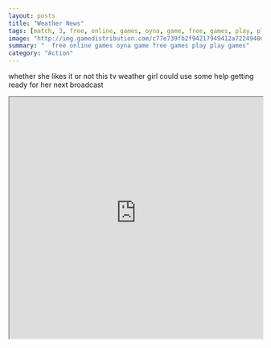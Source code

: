 ```yaml
---
layout: posts
title: "Weather News"
tags: [match, 3, free, online, games, oyna, game, free, games, play, play, games]
image: "http://img.gamedistribution.com/c77e739fb2f94217949412a7224940dc.jpg"
summary: "  free online games oyna game free games play play games"
category: "Action"
---
```


whether she likes it or not this tv weather girl could use some help getting ready for her next broadcast

<iframe width="100%" height="480px;" src="http://flash.gamedistribution.com?game=c77e739fb2f94217949412a7224940dc"></iframe>